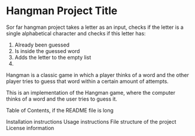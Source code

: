 # Hangman Project Title

Sor far hangman project takes a letter as an input, checks if the letter is a single alphabetical character and checks if this letter has:
1. Already been guessed
2. Is inside the guessed word
3. Adds the letter to the empty list
4.

Hangman is a classic game in which a player thinks of a word and the other player tries to guess that word within a certain amount of attempts.

This is an implementation of the Hangman game, where the computer thinks of a word and the user tries to guess it. 

Table of Contents, if the README file is long

Installation instructions
Usage instructions
File structure of the project
License information
